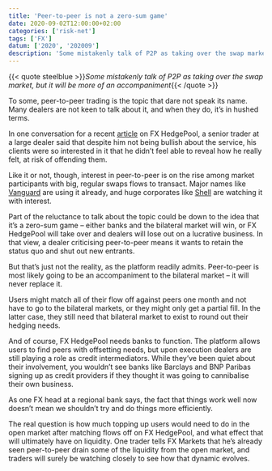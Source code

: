 ```yaml
---
title: 'Peer-to-peer is not a zero-sum game'
date: 2020-09-02T12:00:00+02:00
categories: ['risk-net']
tags: ['FX']
datum: ['2020', '202009']
description: 'Some mistakenly talk of P2P as taking over the swap market, but it will be more of an accompaniment'
---
```


{{< quote steelblue >}}_Some mistakenly talk of P2P as taking over the swap market, but it will be more of an accompaniment_{{< /quote >}}

To some, peer-to-peer trading is the topic that dare not speak its name. Many dealers are not keen to talk about it, and when they do, it’s in hushed terms.

In one conversation for a recent [article](https://www.fx-markets.com/infrastructure/7663366/swaps-platform-aims-to-cut-out-the-banks-but-not-entirely) on FX HedgePool, a senior trader at a large dealer said that despite him not being bullish about the service, his clients were so interested in it that he didn’t feel able to reveal how he really felt, at risk of offending them.

Like it or not, though, interest in peer-to-peer is on the rise among market participants with big, regular swaps flows to transact. Major names like [Vanguard](https://www.fx-markets.com/trading/4752906/vanguard-takes-the-p2p-plunge) are using it already, and huge corporates like [Shell](https://www.fx-markets.com/trading/7672011/how-shell-integrated-fx-algos-into-its-corporate-treasury-mix) are watching it with interest.

Part of the reluctance to talk about the topic could be down to the idea that it’s a zero-sum game – either banks and the bilateral market will win, or FX HedgePool will take over and dealers will lose out on a lucrative business. In that view, a dealer criticising peer-to-peer means it wants to retain the status quo and shut out new entrants.

But that’s just not the reality, as the platform readily admits. Peer-to-peer is most likely going to be an accompaniment to the bilateral market – it will never replace it.

Users might match all of their flow off against peers one month and not have to go to the bilateral markets, or they might only get a partial fill. In the latter case, they still need that bilateral market to exist to round out their hedging needs.

And of course, FX HedgePool needs banks to function. The platform allows users to find peers with offsetting needs, but upon execution dealers are still playing a role as credit intermediators. While they’ve been quiet about their involvement, you wouldn’t see banks like Barclays and BNP Paribas signing up as credit providers if they thought it was going to cannibalise their own business.

As one FX head at a regional bank says, the fact that things work well now doesn’t mean we shouldn’t try and do things more efficiently.

The real question is how much topping up users would need to do in the open market after matching flows off on FX HedgePool, and what effect that will ultimately have on liquidity. One trader tells FX Markets that he’s already seen peer-to-peer drain some of the liquidity from the open market, and traders will surely be watching closely to see how that dynamic evolves.

